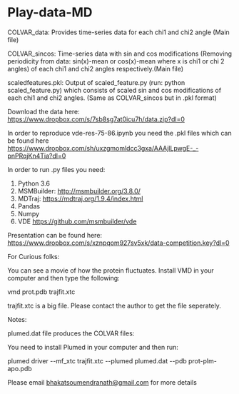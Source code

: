 # Play-data-MD
COLVAR_data: Provides time-series data for each chi1 and chi2 angle  (Main file)

COLVAR_sincos: Time-series data with sin and cos modifications (Removing periodicity from data: sin(x)-mean or cos(x)-mean where x is chi1 or chi 2 angles) of each chi1 and chi2 angles respectively.(Main file)

scaledfeatures.pkl: Output of scaled_feature.py (run: python scaled_feature.py) which consists of scaled sin and cos modifications of each chi1 and chi2 angles. (Same as COLVAR_sincos but in .pkl format)

Download the data here: https://www.dropbox.com/s/7sb8sg7at0icu7h/data.zip?dl=0

In order to reproduce vde-res-75-86.ipynb you need the .pkl files which can be found here https://www.dropbox.com/sh/uxzgmomldcc3gxa/AAAjlLpwgE-_-pnPRqjKn4Tia?dl=0

In order to run .py files you need:

1. Python 3.6
2. MSMBuilder: http://msmbuilder.org/3.8.0/
3. MDTraj: https://mdtraj.org/1.9.4/index.html 
4. Pandas
5. Numpy
6. VDE https://github.com/msmbuilder/vde 

Presentation can be found here: https://www.dropbox.com/s/xznpqom927sv5xk/data-competition.key?dl=0 

For Curious folks:

You can see a movie of how the protein fluctuates. Install VMD in your computer and then type the following:

vmd prot.pdb trajfit.xtc 

trajfit.xtc is a big file. Please contact the author to get the file seperately.

 
 Notes:
 
 plumed.dat file produces the COLVAR files:

You need to install Plumed in your computer and then run: 

plumed driver --mf_xtc trajfit.xtc --plumed plumed.dat --pdb prot-plm-apo.pdb

Please email bhakatsoumendranath@gmail.com for more details
